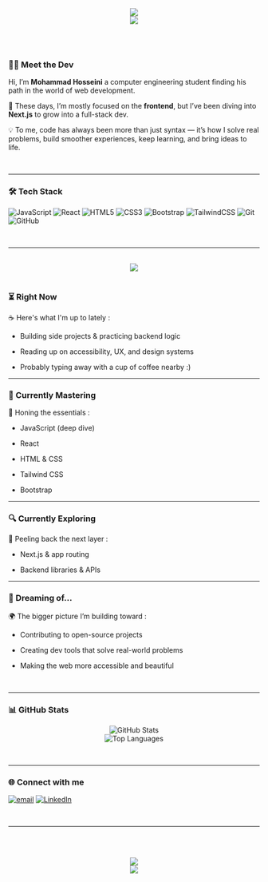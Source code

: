 <div align="center">
<img src="https://capsule-render.vercel.app/api?type=waving&color=4361ee&height=250&section=header&text=Hey,%20👋%20Welcome%20to%20my%20Dev%20World!&fontSize=35&fontAlignY=35&fontColor=ffffff&animation=twinkling"/>
</div>

<div align="center">
  <img src="https://readme-typing-svg.herokuapp.com?font=Caveat&weight=500&size=22&duration=4000&pause=1000&color=00a6fb&center=true&multiline=true&width=500&height=80&lines=Glad+you’re+here...;Let’s+dive+into+my+journey;and+explore+the+world+of+code+together+🚀" />
</div>

<br><br>

### 👨‍💻 Meet the Dev

Hi, I’m **Mohammad Hosseini** a computer engineering student finding his path in the world of web development.

🌱 These days, I’m mostly focused on the **frontend**, but I’ve been diving into **Next.js** to grow into a full-stack dev.

💡 To me, code has always been more than just syntax — it’s how I solve real problems, build smoother experiences, keep learning, and bring ideas to life.

<br>

---

### 🛠 Tech Stack

![JavaScript](https://img.shields.io/badge/javascript-%23323330.svg?style=for-the-badge&logo=javascript&logoColor=%23F7DF1E) ![React](https://img.shields.io/badge/react-%2320232a.svg?style=for-the-badge&logo=react&logoColor=%2361DAFB) ![HTML5](https://img.shields.io/badge/html5-%23E34F26.svg?style=for-the-badge&logo=html5&logoColor=white) ![CSS3](https://img.shields.io/badge/css3-%231572B6.svg?style=for-the-badge&logo=css3&logoColor=white) ![Bootstrap](https://img.shields.io/badge/bootstrap-%238511FA.svg?style=for-the-badge&logo=bootstrap&logoColor=white) ![TailwindCSS](https://img.shields.io/badge/tailwindcss-%2338B2AC.svg?style=for-the-badge&logo=tailwind-css&logoColor=white) ![Git](https://img.shields.io/badge/git-%23F05033.svg?style=for-the-badge&logo=git&logoColor=white) ![GitHub](https://img.shields.io/badge/github-%23121011.svg?style=for-the-badge&logo=github&logoColor=white)

<br>

---

<br>

<div align="center">
  <img src="https://readme-typing-svg.herokuapp.com?font=sans-serif&weight=500&size=22&duration=4000&pause=1000&color=ead2ac&center=true&multiline=true&width=500&height=90&lines=🧠I+don’t+just+write+code;🎨I+craft+experiences;✨One+meaningful+line+at+a+time" />
</div>

<br>

### ⏳ Right Now

☕️ Here's what I'm up to lately :

- Building side projects & practicing backend logic

- Reading up on accessibility, UX, and design systems

- Probably typing away with a cup of coffee nearby :)

---

### 🚀 Currently Mastering

🧠 Honing the essentials :

- JavaScript (deep dive)

- React

- HTML & CSS

- Tailwind CSS

- Bootstrap

---

### 🔍 Currently Exploring

🧪 Peeling back the next layer :

- Next.js & app routing

- Backend libraries & APIs

---

### 🌟 Dreaming of...

🌍 The bigger picture I’m building toward :

- Contributing to open-source projects

- Creating dev tools that solve real-world problems

- Making the web more accessible and beautiful

<br>

---

### 📊 GitHub Stats

<p align="center">
  <img src="https://github-readme-stats.vercel.app/api?username=mhdcraft&show_icons=true&theme=blue_navy" alt="GitHub Stats" />
  <br />
  <img src="https://github-readme-stats.vercel.app/api/top-langs/?username=mhdcraft&layout=compact&theme=blue_navy" alt="Top Languages" />
</p>

<br>

---

### 🌐 Connect with me

[![email](https://img.shields.io/badge/Email-D14836?logo=gmail&logoColor=white)](mailto:mhdcraft.dev@gmail.com) [![LinkedIn](https://img.shields.io/badge/LinkedIn-%230077B5.svg?logo=linkedin&logoColor=white)](https://linkedin.com/in/@)

<br>

---

<br><br>

<div align="center">
  <img src="https://readme-typing-svg.herokuapp.com?font=Caveat&weight=500&size=22&duration=4000&pause=1000&color=00a6fb&center=true&width=500&lines=☀️Have+a+good+day,+and+happy+coding!;Brewed+with+☕️,❤️+and+a+few+sleepless+nights;🧠💻Stay+curious,+Keep+coding,+and+fun+with+it" />
</div>

<div align="center">
<img src="https://capsule-render.vercel.app/api?type=waving&color=4361ee&height=220&section=footer&text=Thank%20you%20for%20visiting!&fontSize=35&fontAlignY=65&fontColor=ffffff&animation=twinkling"/>
</div>

